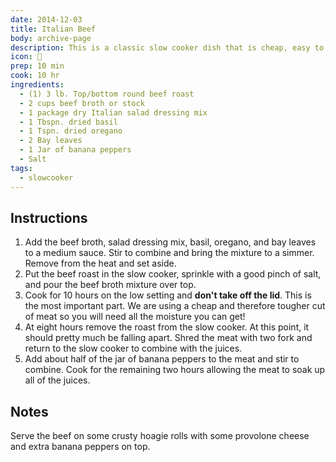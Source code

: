 ```yaml
---
date: 2014-12-03
title: Italian Beef
body: archive-page
description: This is a classic slow cooker dish that is cheap, easy to make, and delicious.
icon: 🥩
prep: 10 min
cook: 10 hr
ingredients:
  - (1) 3 lb. Top/bottom round beef roast
  - 2 cups beef broth or stock
  - 1 package dry Italian salad dressing mix
  - 1 Tbspn. dried basil
  - 1 Tspn. dried oregano
  - 2 Bay leaves
  - 1 Jar of banana peppers
  - Salt
tags:
  - slowcooker
---
```

## Instructions
1. Add the beef broth, salad dressing mix, basil, oregano, and bay leaves to a medium sauce. Stir to combine and bring the mixture to a simmer. Remove from the heat and set aside.
2. Put the beef roast in the slow cooker, sprinkle with a good pinch of salt, and pour the beef broth mixture over top.
3. Cook for 10 hours on the low setting and **don't take off the lid**. This is the most important part. We are using a cheap and therefore tougher cut of meat so you will need all the moisture you can get!
4. At eight hours remove the roast from the slow cooker. At this point, it should pretty much be falling apart. Shred the meat with two fork and return to the slow cooker to combine with the juices.
5. Add about half of the jar of banana peppers to the meat and stir to combine. Cook for the remaining two hours allowing the meat to soak up all of the juices.

## Notes
Serve the beef on some crusty hoagie rolls with some provolone cheese and extra banana peppers on top.

